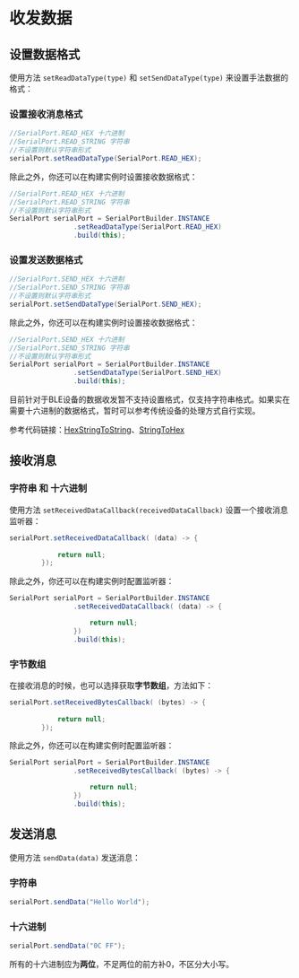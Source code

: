 # 收发数据

## 设置数据格式

使用方法 `setReadDataType(type)` 和 `setSendDataType(type)` 来设置手法数据的格式：

### 设置接收消息格式

```java
//SerialPort.READ_HEX 十六进制
//SerialPort.READ_STRING 字符串
//不设置则默认字符串形式
serialPort.setReadDataType(SerialPort.READ_HEX);
```

除此之外，你还可以在构建实例时设置接收数据格式：

```java
//SerialPort.READ_HEX 十六进制
//SerialPort.READ_STRING 字符串
//不设置则默认字符串形式
SerialPort serialPort = SerialPortBuilder.INSTANCE
                .setReadDataType(SerialPort.READ_HEX)
                .build(this);
```

### 设置发送数据格式

```java
//SerialPort.SEND_HEX 十六进制
//SerialPort.SEND_STRING 字符串
//不设置则默认字符串形式
serialPort.setSendDataType(SerialPort.SEND_HEX);
```

除此之外，你还可以在构建实例时设置接收数据格式：

```java
//SerialPort.SEND_HEX 十六进制
//SerialPort.SEND_STRING 字符串
//不设置则默认字符串形式
SerialPort serialPort = SerialPortBuilder.INSTANCE
                .setSendDataType(SerialPort.SEND_HEX)
                .build(this);
```

目前针对于BLE设备的数据收发暂不支持设置格式，仅支持字符串格式。如果实在需要十六进制的数据格式，暂时可以参考传统设备的处理方式自行实现。

参考代码链接：[HexStringToString](https://gitee.com/Shanya/SerialPortSample/blob/master/serialport/src/main/java/world/shanya/serialport/tools/SerialPortToolsByKotlin.kt#L112)、[StringToHex](https://gitee.com/Shanya/SerialPortSample/blob/master/serialport/src/main/java/world/shanya/serialport/tools/SerialPortToolsByKotlin.kt#L199)

## 接收消息

### 字符串 和 十六进制

使用方法 `setReceivedDataCallback(receivedDataCallback)`  设置一个接收消息监听器：

```java
serialPort.setReceivedDataCallback( (data) -> {
            
            return null;
        });
```

除此之外，你还可以在构建实例时配置监听器：

```java
SerialPort serialPort = SerialPortBuilder.INSTANCE
                .setReceivedDataCallback( (data) -> {

                    return null;
                })
                .build(this);
```

### 字节数组

在接收消息的时候，也可以选择获取**字节数组**，方法如下：

```java
serialPort.setReceivedBytesCallback( (bytes) -> {
            
            return null;
        });
```

除此之外，你还可以在构建实例时配置监听器：

```java
SerialPort serialPort = SerialPortBuilder.INSTANCE
                .setReceivedBytesCallback( (bytes) -> {

                    return null;
                })
                .build(this);
```

## 发送消息

使用方法 `sendData(data)` 发送消息：

### 字符串

```java
serialPort.sendData("Hello World");
```

### 十六进制

```java
serialPort.sendData("0C FF");
```

所有的十六进制应为**两位**，不足两位的前方补0，不区分大小写。
